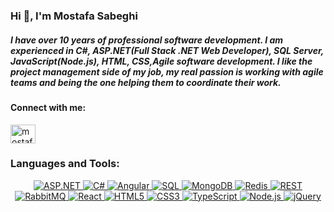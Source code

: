 ### Hi 👋, I'm Mostafa Sabeghi

<h5 align="left">I have over 10 years of professional software development. I am experienced in C#, ASP.NET(Full Stack .NET Web Developer), SQL Server, JavaScript(Node.js), HTML, CSS,Agile software development. I like the project management side of my job, my real passion is working with agile teams and being the one helping them to coordinate their work.</h5>

<h4 align="left">Connect with me:</h4>
<p align="left">
<a href="https://linkedin.com/in/mostafa-sabeghi" target="blank"><img align="center" src="https://raw.githubusercontent.com/rahuldkjain/github-profile-readme-generator/master/src/images/icons/Social/linked-in-alt.svg" alt="mostafa-sabeghi" height="30" width="40" /></a>
</p>

<h3 align="left">Languages and Tools:</h3>
<p align="center">
<p align="center">
  <a href="https://dotnet.microsoft.com/apps/aspnet" target="_blank" rel="noopener noreferrer nofollow">
    <img src="https://img.shields.io/badge/ASP.NET-512BD4?style=for-the-badge&logo=aspnet&logoColor=white" alt="ASP.NET">
  </a>
  <a href="https://learn.microsoft.com/en-us/dotnet/csharp/" target="_blank" rel="noopener noreferrer nofollow">
    <img src="https://img.shields.io/badge/C%23-239120?style=for-the-badge&logo=csharp&logoColor=white" alt="C#">
  </a>
  <a href="https://angular.io/" target="_blank" rel="noopener noreferrer nofollow">
    <img src="https://img.shields.io/badge/Angular-DD0031?style=for-the-badge&logo=angular&logoColor=white" alt="Angular">
  </a>
  <a href="https://www.microsoft.com/en-us/sql-server" target="_blank" rel="noopener noreferrer nofollow">
    <img src="https://img.shields.io/badge/SQL-CC2927?style=for-the-badge&logo=microsoftsqlserver&logoColor=white" alt="SQL">
  </a>
  <a href="https://www.mongodb.com/" target="_blank" rel="noopener noreferrer nofollow">
    <img src="https://img.shields.io/badge/MongoDB-47A248?style=for-the-badge&logo=mongodb&logoColor=white" alt="MongoDB">
  </a>
  <a href="https://redis.io/" target="_blank" rel="noopener noreferrer nofollow">
    <img src="https://img.shields.io/badge/Redis-DC382D?style=for-the-badge&logo=redis&logoColor=white" alt="Redis">
  </a>
  <a href="https://restfulapi.net/" target="_blank" rel="noopener noreferrer nofollow">
    <img src="https://img.shields.io/badge/REST-00599C?style=for-the-badge&logo=rest-api&logoColor=white" alt="REST">
  </a>
  <a href="https://www.rabbitmq.com/" target="_blank" rel="noopener noreferrer nofollow">
    <img src="https://img.shields.io/badge/RabbitMQ-FF6600?style=for-the-badge&logo=rabbitmq&logoColor=white" alt="RabbitMQ">
  </a>
  <a href="https://react.dev/" target="_blank" rel="noopener noreferrer nofollow">
    <img src="https://img.shields.io/badge/React-61DAFB?style=for-the-badge&logo=react&logoColor=white" alt="React">
  </a>
  <a href="https://developer.mozilla.org/en-US/docs/Web/HTML" target="_blank" rel="noopener noreferrer nofollow">
    <img src="https://img.shields.io/badge/HTML5-E34F26?style=for-the-badge&logo=html5&logoColor=white" alt="HTML5">
  </a>
  <a href="https://developer.mozilla.org/en-US/docs/Web/CSS" target="_blank" rel="noopener noreferrer nofollow">
    <img src="https://img.shields.io/badge/CSS3-1572B6?style=for-the-badge&logo=css3&logoColor=white" alt="CSS3">
  </a>
  <a href="https://www.typescriptlang.org/" target="_blank" rel="noopener noreferrer nofollow">
    <img src="https://img.shields.io/badge/TypeScript-3178C6?style=for-the-badge&logo=typescript&logoColor=white" alt="TypeScript">
  </a>
  <a href="https://nodejs.org/" target="_blank" rel="noopener noreferrer nofollow">
    <img src="https://img.shields.io/badge/Node.js-339933?style=for-the-badge&logo=nodedotjs&logoColor=white" alt="Node.js">
  </a>
  <a href="https://jquery.com/" target="_blank" rel="noopener noreferrer nofollow">
    <img src="https://img.shields.io/badge/jQuery-0769AD?style=for-the-badge&logo=jquery&logoColor=white" alt="jQuery">
  </a>
</p>
</p>
